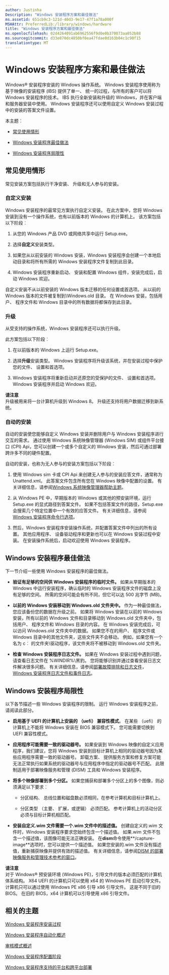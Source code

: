 ```yaml
---
author: Justinha
Description: "Windows 安装程序方案和最佳做法"
ms.assetid: 651cb9c3-121d-40d3-9e17-47f1a78a000f
MSHAttr: PreferredLib:/library/windows/hardware
title: "Windows 安装程序方案和最佳做法"
ms.openlocfilehash: 02d4264091ab6962556f9d0e0b370073aa052b88
ms.sourcegitcommit: d33e870dc4850bf0ea47fdae0d163b04c1c90f15
translationtype: MT
---
```

# <a name="windows-setup-scenarios-and-best-practices"></a>Windows 安装程序方案和最佳做法


Windows® 安装程序安装的 Windows 操作系统。 Windows 安装程序使用称为基于映像的安装程序 (IBS) 提供了单一、 统一的过程，与所有的客户可以将 Windows 安装程序的技术。 IBS 执行全新安装和升级的 Windows，并在客户端和服务器安装中使用。 Windows 安装程序还可以使用自定义 Windows 安装过程中的安装的答案文件设置。

本主题︰

-   [常见使用情形](#commoninstallationscenarios)

-   [Windows 安装程序最佳做法](#bestpractices)

-   [Windows 安装程序局限性](#limitations)

## <a name="span-idcommoninstallationscenariosspanspan-idcommoninstallationscenariosspanspan-idcommoninstallationscenariosspancommon-usage-scenarios"></a><span id="CommonInstallationScenarios"></span><span id="commoninstallationscenarios"></span><span id="COMMONINSTALLATIONSCENARIOS"></span>常见使用情形


常见安装方案包括执行干净安装、 升级和无人参与的安装。

### <a name="span-idcustominstallationsspanspan-idcustominstallationsspanspan-idcustominstallationsspancustom-installations"></a><span id="Custom_Installations"></span><span id="custom_installations"></span><span id="CUSTOM_INSTALLATIONS"></span>自定义安装

Windows 安装程序的最常见方案执行自定义安装。 在此方案中，您将 Windows 安装到没有一个操作系统，也有以前版本的 Windows 的计算机上。 该方案包括以下阶段︰

1.  从您的 Windows 产品 DVD 或网络共享中运行 Setup.exe。

2.  选择**自定义**安装类型。

3.  如果您从以前安装的 Windows 安装，Windows 安装程序会创建一个本地启动目录和将所有所需的 Windows 安装程序文件复制到此目录。

4.  Windows 安装程序重新启动、 安装和配置 Windows 组件，安装完成后，启动 Windows 欢迎。

自定义安装不从以前安装的 Windows 版本迁移的任何设置或首选项。 从以前的 Windows 版本的文件被复制到\\Windows.old 目录。 在 Windows 安装，包括用户、 程序文件和 Windows 目录中的所有数据将都保存到此目录。

### <a name="span-idupgradesspanspan-idupgradesspanspan-idupgradesspanupgrades"></a><span id="Upgrades"></span><span id="upgrades"></span><span id="UPGRADES"></span>升级

从受支持的操作系统，Windows 安装程序还可以执行升级。

此方案包括以下阶段︰

1.  在以前版本的 Windows 上运行 Setup.exe。

2.  选择**升级**安装类型。 Windows 安装程序将升级该系统，并在安装过程中保护您的文件、 设置和首选项。

3.  Windows 安装程序将重新启动并还原您的受保护的文件、 设置和首选项。 Windows 安装程序并启动 Windows 欢迎。

**请注意**  
升级被用来将一台计算机升级到 Windows 8。 升级还支持将用户数据迁移到新系统。

 

### <a name="span-idautomatedinstallationsspanspan-idautomatedinstallationsspanspan-idautomatedinstallationsspanautomated-installations"></a><span id="Automated_Installations"></span><span id="automated_installations"></span><span id="AUTOMATED_INSTALLATIONS"></span>自动的安装

自动的安装使您能够自定义 Windows 安装并删除用户与 Windows 安装程序进行交互的需求。 通过使用 Windows 系统映像管理器 (Windows SIM) 或组件平台接口 (CPI) Api，您可以创建一个或多个自定义的 Windows 安装，然后可通过部署跨许多不同的硬件配置。

自动的安装，也称为无人参与的安装方案包括以下阶段︰

1.  使用 Windows sim 卡或 CPI Api 来创建无人参与的安装应答文件，通常称为 Unattend.xml。 此答案文件包含所有您在 Windows 映像中配置的设置。 有关详细信息，请参阅[Windows 系统映像管理器帮助主题](https://msdn.microsoft.com/library/windows/hardware/dn915116)。

2.  从 Windows PE 中，早期版本的 Windows 或其他的预安装环境，运行 Setup.exe 的显式路径到答案文件。 如果不包括答案文件的路径，Setup.exe 会搜索几个特定位置中一个有效的应答文件。 有关详细信息，请参阅[Windows 安装程序命令行选项](windows-setup-command-line-options.md)。

3.  然后，Windows 安装程序安装操作系统，并配置答案文件中列出的所有设置。 其他应用程序、 设备驱动程序和更新也可以在 Windows 安装过程中安装。 在安装操作系统后，启动欢迎使用 Windows 安装程序。

## <a name="span-idbestpracticesspanspan-idbestpracticesspanspan-idbestpracticesspan-windows-setup-best-practices"></a><span id="BestPractices"></span><span id="bestpractices"></span><span id="BESTPRACTICES"></span>Windows 安装程序最佳做法


下一节介绍一些使用 Windows 安装程序的最佳做法。

-   **验证有足够的空间供 Windows 安装程序的临时文件。** 如果从早期版本的 Windows 中运行安装程序，确认临时的 Windows 安装程序文件的磁盘上没有足够的空间。 所需的空间可能会有所不同，但它可以达 500 兆字节 (MB)。

-   **以前的 Windows 安装移动到 Windows.old 文件夹中。** 作为一种最佳做法，您应该备份您的数据在升级之前。 如果将 Windows 安装在以前的 Windows 安装，所有以前的 Windows 文件和目录移动到 Windows.old 文件夹中，包括用户、 程序文件和 Windows 目录的内容。 在 Windows 安装完成后，可以访问 Windows.old 文件夹中的数据。 如果您不在的用户、 程序文件或 Windows 目录中的其他文件夹，这些文件夹不会移动。 例如，如果您有一个名为 c︰ 的文件夹\\驱动程序，该文件夹将不被移动到 Windows.old 文件夹。

-   **检查 Windows 安装程序日志文件。** 如果在 Windows 安装过程中遇到问题，请查看日志文件在 %WINDIR%\\黑豹。 您将能够识别并通过查看安装日志文件解决很多问题。 有关详细信息，请参阅[部署故障排除和日志文件](deployment-troubleshooting-and-log-files.md)， [Windows 安装程序日志文件和事件日志](windows-setup-log-files-and-event-logs.md)。

## <a name="span-idlimitationsspanspan-idlimitationsspanspan-idlimitationsspan-windows-setup-limitations"></a><span id="Limitations"></span><span id="limitations"></span><span id="LIMITATIONS"></span>Windows 安装程序局限性


以下各节描述一些 Windows 安装程序的限制。 运行 Windows 安装程序之前，请阅读此部分。

-   **启用基于 UEFI 的计算机上安装的 （uefi） 兼容性模式**。 在某些 （uefi） 的计算机上不能将 Windows 安装在 BIOS 兼容模式下。 您可能需要切换到 UEFI 兼容性模式。

-   **应用程序可能需要一致的驱动器号。** 如果安装到 Windows 映像的自定义应用程序，我们建议，您将 Windows 安装到目标计算机上相同的驱动器号因为某些应用程序需要一致的驱动器号。 卸载方案、 提供服务方案和修复方案可能无法正常执行如果系统的驱动器号与应用程序中指定的驱动器号不匹配。 此限制适用于部署映像服务和管理 (DISM) 工具和 Windows 安装程序。

-   **将多个映像部署到多个分区。** 如果您捕获和部署多个分区上的多个图像，则必须满足以下要求︰

    -   分区结构、 总线位置和磁盘数必须相同，在参考计算机和目标计算机上。

    -   分区类型 （主要、 扩展，或逻辑） 必须匹配。 参考计算机上的活动分区必须与目标计算机相匹配。

-   **安装自定义.wim 文件需要一个.wim 文件中的描述值。** 创建自定义的.wim 文件时，Windows 安装程序要求您始终包含一个描述值。 如果.wim 文件不包含一个描述值，该图像可能无法正确安装。 在**dism**命令使用**/capture-image**选项时，您可以提供一个描述值。 如果您安装的.wim 文件没有描述值，重新捕获映像并提供有效的描述值。 有关详细信息，请参阅[DISM 的部署映像服务和管理技术参考的窗口](dism---deployment-image-servicing-and-management-technical-reference-for-windows.md)。

**请注意**  
对于 Windows® 预安装环境 (Windows PE)，引导文件的版本必须匹配的计算机体系结构。 X64 UEFI 的计算机只可以使用 x64 的 Windows PE 启动引导文件。 计算机只可以通过使用 Windows PE x86 引导 x86 引导文件。 这是不同于旧的 BIOS。 在旧的 BIOS，x64 计算机可以引导使用 x86 引导文件。

 

## <a name="span-idrelatedtopicsspanrelated-topics"></a><span id="related_topics"></span>相关的主题


[Windows 安装程序安装过程](windows-setup-installation-process.md)

[Windows 安装程序自动化概述](windows-setup-automation-overview.md)

[审核模式概述](audit-mode-overview.md)

[Windows 安装程序配置阶段](windows-setup-configuration-passes.md)

[Windows 安装程序支持的平台和跨平台部署](windows-setup-supported-platforms-and-cross-platform-deployments.md)

 

 






